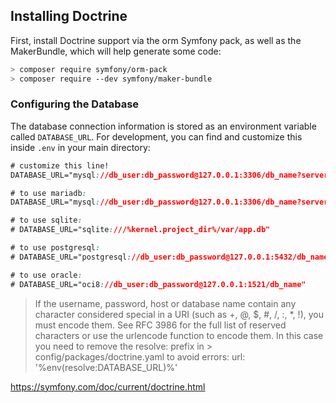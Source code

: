 ## Installing Doctrine
First, install Doctrine support via the orm Symfony pack, as well as the MakerBundle, which will help generate some code:

```css
> composer require symfony/orm-pack
> composer require --dev symfony/maker-bundle
```

### Configuring the Database
The database connection information is stored as an environment variable called `DATABASE_URL`. For development, you can find and customize this inside `.env` in your main directory:
```css
# customize this line!
DATABASE_URL="mysql://db_user:db_password@127.0.0.1:3306/db_name?serverVersion=5.7"

# to use mariadb:
DATABASE_URL="mysql://db_user:db_password@127.0.0.1:3306/db_name?serverVersion=mariadb-10.5.8"

# to use sqlite:
# DATABASE_URL="sqlite:///%kernel.project_dir%/var/app.db"

# to use postgresql:
# DATABASE_URL="postgresql://db_user:db_password@127.0.0.1:5432/db_name?serverVersion=11&charset=utf8"

# to use oracle:
# DATABASE_URL="oci8://db_user:db_password@127.0.0.1:1521/db_name"
```

> If the username, password, host or database name contain any character considered special in a URI (such as +, @, $, #, /, :, *, !), you must encode them. See RFC 3986 for the full list of reserved characters or use the urlencode function to encode them. In this case you need to remove the resolve: prefix in > config/packages/doctrine.yaml to avoid errors: url: '%env(resolve:DATABASE_URL)%'


https://symfony.com/doc/current/doctrine.html